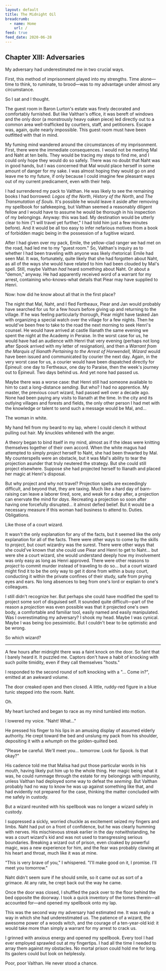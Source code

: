 ```yaml
---
layout: default
title: The Midnight Oil
breadcrumb:
  - name: Home
    url: /
feed: true
feed_date: 2020-06-28
---
```

Chapter XIII: Adversaries
-------------------------

My adversary had underestimated me in two crucial ways.

First, this method of imprisonment played into my strengths. Time alone—time to think, to ruminate, to brood—was to my advantage under almost any circumstance.

So I sat and I thought.

The guest room in Baron Lurton's estate was finely decorated and comfortably furnished. But like Valthan's office, it was bereft of windows and the only door (a monstrously heavy oaken piece) led directly out to a common area well-trafficked by courtiers, staff, and petitioners. Escape was, again, quite nearly impossible. This guest room must have been outfitted with that in mind.

My fuming mind wandered around the circumstances of my imprisonment. First, there were the immediate consequences. I would not be meeting Mal and Naht at ten bells. They would be tracing my steps to find me, and I could only hope they would do so safely. There was no doubt that Naht was in good hands, but I was concerned that Mal would place herself in some amount of danger for my sake. I was almost hoping they would go on and leave me to my future, if only because I could imagine few pleasant ways out of my current predicament, even with their help.

I had surrendered my pack to Valthan. He was likely to see the remaining books I had borrowed: _Logos of the North_, _History of the North_, and _The Transmutation of Souls_. It's possible he would leave it aside after removing my spellbook for safekeeping, but Valthan seemed a reasonably diligent fellow and I would have to assume he would be thorough in his inspection of my belongings. Anyway: this was bad. My destination would be utterly clear to him ("I will travel yet further," I had told him just a few minutes before). And it would be all too easy to infer nefarious motives from a book of forbidden magic being in the possession of a fugitive wizard.

After I had given over my pack, Emile, the yellow-clad ranger we had met on the road, had led me to my "guest room." So, Valthan's inquiry as to whether I had been traveling with anyone was likely rhetorical: Emile had seen Mal. It was, fortunately, quite likely that she had forgotten about Naht, as all of the ways she would have related to him had been clouded by Mal's spell. Still, maybe Valthan _had_ heard something about Naht. Or about a "demon," anyway. He had apparently received word of a warrant for my arrest, containing who-knows-what details that Piear may have supplied to Henri.

Now: how did he know about all that in the first place?

The night that Mal, Naht, and I fled Fertheaux, Piear and Jan would probably have searched for us for a few hours before giving up and returning to the village. If he was feeling particularly thorough, Piear might have tasked Jan with organizing a special watch over the village for a few nights. Then he would've been free to take to the road the next morning to seek Henri's counsel. He would have arrived at castle Ilianath the same evening we spent the night at the Academy in Peraise. In the worst case for us, he would have had an audience with Henri that very evening (perhaps not long after Spook arrived with my letter of resignation), and then a _Warrant from the Marquis of Ilianath Pertaining to the Arrest of Horwendell, Wizard_ would have been issued and communicated by courier the next day. Again, in the very worst case for us, a courier would have been dispatched directly for Épineuil: one day to Fertheaux, one day to Paraise, then the week's journey out to Épineuil. Two days behind us. And yet none had passed us.

Maybe there was a worse case: that Henri still had someone available to him to cast a long-distance _sending_. But who? I had no apprentice. My master, the previous court wizard, had passed well over a decade ago. None had been paying any visits to Ilianath at the time. In the city and its outlying villages and forests and fields, the only other person I had met with the knowledge or talent to send such a message would be Mal, and...

The woman in white.

My hand fell from my beard to my lap, where I could clench it without pulling out hair. My knuckles whitened with the anger.

A theory began to bind itself in my mind, almost as if the ideas were knitting themselves together of their own accord. When the white magus had attempted to simply _project_ herself to Naht, she had been thwarted by Mal. My counterspells were an obstacle, but it was Mal's ability to tear the projection asunder that truly neutered the strategy. But she could still project elsewhere. Suppose she had projected herself to Ilianath and placed her magic at Henri's disposal.

But why project and why not travel? Projection spells are exceedingly difficult, and beyond that, they are taxing. Much like a hard day of barn-raising can leave a laborer tired, sore, and weak for a day after, a projection can enervate the mind for _days_. Recreating a projection so soon after having one forcefully disrupted... it almost defied belief. But it would be a necessary measure if this woman had business to attend to. Duties. Obligations.

Like those of a court wizard.

It wasn't the only explanation for any of the facts, but it seemed like the only explanation for all of the facts. There were other ways to come by the skills to _project_, but court wizardry was the surest. There were other ways that she could've known that she could use Piear and Henri to get to Naht... but were she a court wizard, she would understand deeply how my involvement was only easy as long as Henri approved. There were other reasons to _project_ to commit murder instead of traveling to do so... but a court wizard might find it to be the only way to get it done from within a busy court, conducting it within the private confines of their study, safe from prying eyes and ears. No long absences to beg from one's lord or explain to one's colleagues.

I still didn't recognize her. But perhaps she could have modified the spell to project some sort of disguised self. It sounded quite difficult—part of the reason a _projection_ was even possible was that it projected one's own body, a comfortable and familiar tool, easily named and easily manipulated. Was I overestimating my adversary? I shook my head. Maybe I was cynical. Maybe I was being too pessimistic. But I couldn't bear to be optimistic and be wrong.

So which wizard?

---

A few hours after midnight there was a faint knock on the door. So faint that I barely heard it. It puzzled me. Captors don't have a habit of knocking with such polite timidity, even if they call themselves "hosts."

I responded to the second round of soft knocking with a "... Come in?", emitted at an awkward volume.

The door creaked open and then closed. A little, ruddy-red figure in a blue tunic stepped into the room. Naht.

Oh.

My heart lurched and began to race as my mind tumbled into motion.

I lowered my voice. "Naht! What..."

He pressed his finger to his lips in an amusing display of assumed elderly authority. He crept toward the bed and unslung my pack from his shoulder, depositing it with a *whumph* on the golden-quilted bed.

"Please be careful. We'll meet you... tomorrow. Look for Spook. Is that okay?"

His cadence told me that Malisa had put those particular words in his mouth, having likely put him up to the whole thing. Her magic being what it was, he could rummage through the estate for my belongings with impunity, unless Valthan had deployed some way to defeat the _seeming_. But Valthan probably had no way to know he was up against something like that, and had evidently not prepared for the case, thinking the matter concluded with me safely in custody.

But a wizard reunited with his spellbook was no longer a wizard safely in custody.

I suppressed a sickly, worried chuckle as excitement seized my fingers and limbs. Naht had put on a front of confidence, but he was clearly humming with nerves. His mischievous streak earlier in the day notwithstanding, he was a court wizard's kid and was not used to transgressing serious boundaries. Breaking a wizard out of prison, even cloaked by powerful magic, was a new experience for him, and the fear was probably clawing at his heart and throat, much like it was at mine.

"This is very brave of you," I whispered. "I'll make good on it, I promise. I'll meet you tomorrow."

Naht didn't seem sure if he should smile, so it came out as sort of a grimace. At any rate, he crept back out the way he came.

Once the door was closed, I shuffled the pack over to the floor behind the bed opposite the doorway. I took a quick inventory of the tomes therein—all accounted for—and opened my spellbook onto my lap.

This was the second way my adversary had estimated me. It was really a way in which she had underestimated _us_. The patience of a wizard, the awesome power of a woods witch, and the courage of a ten-year-old kid: it would take more than simply a warrant for my arrest to crack us.

I grinned with anxious energy and opened my spellbook. Every tool I had ever employed sprawled out at my fingertips. I had all the time I needed to array them against my obstacles. No mortal prison could hold me for long. Its gaolers could but look on helplessly.

Poor, poor Valthan. He never stood a chance.

